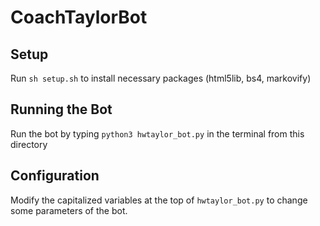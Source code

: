 # CoachTaylorBot

## Setup
Run `sh setup.sh` to install necessary packages (html5lib, bs4, markovify)

## Running the Bot
Run the bot by typing `python3 hwtaylor_bot.py` in the terminal from this directory

## Configuration
Modify the capitalized variables at the top of `hwtaylor_bot.py` to change
some parameters of the bot.
